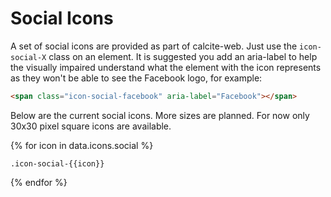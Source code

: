 <h1 class="leader-0" id="overview">Social Icons</h1>

A set of social icons are provided as part of calcite-web. Just use the `icon-social-X` class on an element. It is suggested you add an aria-label to help the visually impaired understand what the element with the icon represents as they won't be able to see the Facebook logo, for example:

```html
<span class="icon-social-facebook" aria-label="Facebook"></span>
```

Below are the current social icons. More sizes are planned. For now only 30x30 pixel square icons are available.

<div class="block-group block-group-3-up">
{% for icon in data.icons.social %}
<div class="block">
<a href="" class="icon-social-{{icon}}" aria-label="{{icon}}"></a>
<p class="trailer-1"><code>.icon-social-{{icon}}</code></p>
</div>
{% endfor %}
</div>
